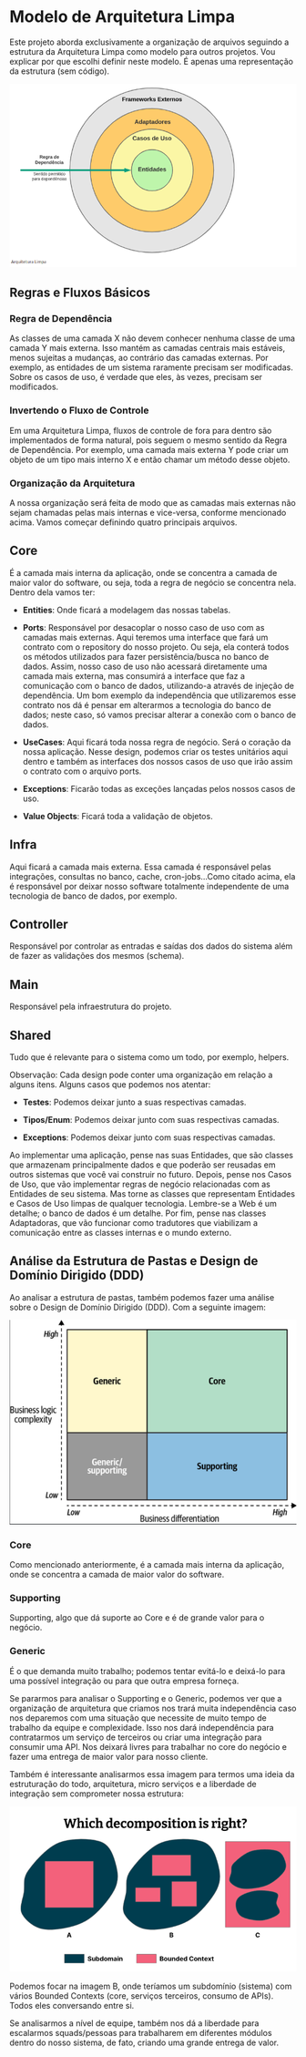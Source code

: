 # Modelo de Arquitetura Limpa

Este projeto aborda exclusivamente a organização de arquivos seguindo a estrutura da Arquitetura Limpa como modelo para outros projetos. Vou explicar por que escolhi definir neste modelo. É apenas uma representação da estrutura (sem código).

![clean_archi](/imagens/Screenshot_148.png)

## Regras e Fluxos Básicos

### Regra de Dependência

As classes de uma camada X não devem conhecer nenhuma classe de uma camada Y mais externa. Isso mantém as camadas centrais mais estáveis, menos sujeitas a mudanças, ao contrário das camadas externas. Por exemplo, as entidades de um sistema raramente precisam ser modificadas. Sobre os casos de uso, é verdade que eles, às vezes, precisam ser modificados.

### Invertendo o Fluxo de Controle

Em uma Arquitetura Limpa, fluxos de controle de fora para dentro são implementados de forma natural, pois seguem o mesmo sentido da Regra de Dependência. Por exemplo, uma camada mais externa Y pode criar um objeto de um tipo mais interno X e então chamar um método desse objeto.

### Organização da Arquitetura

A nossa organização será feita de modo que as camadas mais externas não sejam chamadas pelas mais internas e vice-versa, conforme mencionado acima. Vamos começar definindo quatro principais arquivos.

## Core

É a camada mais interna da aplicação, onde se concentra a camada de maior valor do software, ou seja, toda a regra de negócio se concentra nela. Dentro dela vamos ter:

- **Entities**: Onde ficará a modelagem das nossas tabelas.

- **Ports**: Responsável por desacoplar o nosso caso de uso com as camadas mais externas. Aqui teremos uma interface que fará um contrato com o repository do nosso projeto. Ou seja, ela conterá todos os métodos utilizados para fazer persistência/busca no banco de dados. Assim, nosso caso de uso não acessará diretamente uma camada mais externa, mas consumirá a interface que faz a comunicação com o banco de dados, utilizando-a através de injeção de dependência. Um bom exemplo da independência que utilizaremos esse contrato nos dá é pensar em alterarmos a tecnologia do banco de dados; neste caso, só vamos precisar alterar a conexão com o banco de dados.

- **UseCases**: Aqui ficará toda nossa regra de negócio. Será o coração da nossa aplicação. Nesse design, podemos criar os testes unitários aqui dentro e também as interfaces dos nossos casos de uso que irão assim o contrato com o arquivo ports.

- **Exceptions**: Ficarão todas as exceções lançadas pelos nossos casos de uso.

- **Value Objects**: Ficará toda a validação de objetos.

## Infra

Aqui ficará a camada mais externa. Essa camada é responsável pelas integrações, consultas no banco, cache, cron-jobs...Como citado acima, ela é responsável por deixar nosso software totalmente independente de uma tecnologia de banco de dados, por exemplo.

## Controller

Responsável por controlar as entradas e saídas dos dados do sistema além de fazer as validações dos mesmos (schema).

## Main

Responsável pela infraestrutura do projeto.

## Shared

Tudo que é relevante para o sistema como um todo, por exemplo, helpers.

Observação: Cada design pode conter uma organização em relação a alguns itens. Alguns casos que podemos nos atentar:

- **Testes**: Podemos deixar junto a suas respectivas camadas.

- **Tipos/Enum**: Podemos deixar junto com suas respectivas camadas.

- **Exceptions**: Podemos deixar junto com suas respectivas camadas.

Ao implementar uma aplicação, pense nas suas Entidades, que são classes que armazenam principalmente dados e que poderão ser reusadas em outros sistemas que você vai construir no futuro. Depois, pense nos Casos de Uso, que vão implementar regras de negócio relacionadas com as Entidades de seu sistema. Mas torne as classes que representam Entidades e Casos de Uso limpas de qualquer tecnologia. Lembre-se a Web é um detalhe; o banco de dados é um detalhe. Por fim, pense nas classes Adaptadoras, que vão funcionar como tradutores que viabilizam a comunicação entre as classes internas e o mundo externo.


## Análise da Estrutura de Pastas e Design de Domínio Dirigido (DDD)

Ao analisar a estrutura de pastas, também podemos fazer uma análise sobre o Design de Domínio Dirigido (DDD). Com a seguinte imagem:

![DDD](/imagens/Screenshot_166.png)

### Core
Como mencionado anteriormente, é a camada mais interna da aplicação, onde se concentra a camada de maior valor do software.

### Supporting
Supporting, algo que dá suporte ao Core e é de grande valor para o negócio.

### Generic 
É o que demanda muito trabalho; podemos tentar evitá-lo e deixá-lo para uma possível integração ou para que outra empresa forneça.

Se pararmos para analisar o Supporting e o Generic, podemos ver que a organização de arquitetura que criamos nos trará muita independência caso nos deparemos com uma situação que necessite de muito tempo de trabalho da equipe e complexidade. Isso nos dará independência para contratarmos um serviço de terceiros ou criar uma integração para consumir uma API. Nos deixará livres para trabalhar no core do negócio e fazer uma entrega de maior valor para nosso cliente.

Também é interessante analisarmos essa imagem para termos uma ideia da estruturação do todo, arquitetura, micro serviços e a liberdade de integração sem comprometer nossa estrutura:

![DDD_1](/imagens/Screenshot_167.png)

Podemos focar na imagem B, onde teríamos um subdomínio (sistema) com vários Bounded Contexts (core, serviços terceiros, consumo de APIs). Todos eles conversando entre si.

Se analisarmos a nível de equipe, também nos dá a liberdade para escalarmos squads/pessoas para trabalharem em diferentes módulos dentro do nosso sistema, de fato, criando uma grande entrega de valor.